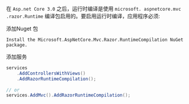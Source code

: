 在 `Asp.net Core 3.0` 之后，运行时编译是使用 `microsoft. aspnetcore.mvc .razor.Runtime` 编译包启用的。要启用运行时编译，应用程序必须:



添加Nuget 包

```
Install the Microsoft.AspNetCore.Mvc.Razor.RuntimeCompilation NuGet package.
```



添加服务

```c#
services
    .AddControllersWithViews()
    .AddRazorRuntimeCompilation();
    
// or
services.AddMvc().AddRazorRuntimeCompilation();  
```

